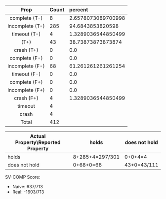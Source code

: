 
| Prop | Count | percent |
|:----:|:------|:--|
|complete   (T-)|8| 2.6578073089700998 |
|incomplete (T-)|285|94.6843853820598 |
|timeout    (T-)|4|1.3289036544850499 |
|           (T+)|43|38.73873873873874 |
|crash      (T+)|0|0.0 |
|complete   (F-)|0|0.0 |
|incomplete (F-)|68|61.261261261261254 |
|timeout    (F-)|0|0.0 |
|complete   (F+)|0|0.0 |
|incomplete (F+)|0|0.0 |
|crash      (F+)|4|1.3289036544850499 |
|timeout        |4| |
|crash          |4| |
|Total          |412| |

| Actual Property\Reported Property | holds | does not hold |
|------------------------------------|-------|---------------|
| holds | 8+285+4=297/301 | 0+0+4=4 |
| does not hold | 0+68+0=68 | 43+0=43/111 |

SV-COMP Score:

* Naive: 637/713
* Real: -1603/713

